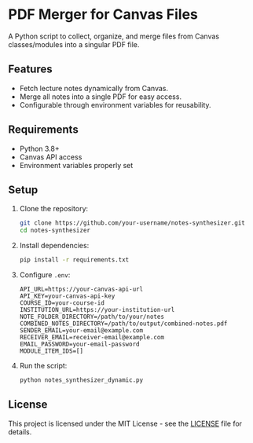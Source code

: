
# PDF Merger for Canvas Files

A Python script to collect, organize, and merge files from Canvas classes/modules into a singular PDF file.

## Features
- Fetch lecture notes dynamically from Canvas.
- Merge all notes into a single PDF for easy access.
- Configurable through environment variables for reusability.

## Requirements
- Python 3.8+
- Canvas API access
- Environment variables properly set

## Setup

1. Clone the repository:
   ```bash
   git clone https://github.com/your-username/notes-synthesizer.git
   cd notes-synthesizer
   ```

2. Install dependencies:
   ```bash
   pip install -r requirements.txt
   ```

3. Configure `.env`:
   ```plaintext
   API_URL=https://your-canvas-api-url
   API_KEY=your-canvas-api-key
   COURSE_ID=your-course-id
   INSTITUTION_URL=https://your-institution-url
   NOTE_FOLDER_DIRECTORY=/path/to/your/notes
   COMBINED_NOTES_DIRECTORY=/path/to/output/combined-notes.pdf
   SENDER_EMAIL=your-email@example.com
   RECEIVER_EMAIL=receiver-email@example.com
   EMAIL_PASSWORD=your-email-password
   MODULE_ITEM_IDS=[]
   ```

4. Run the script:
   ```bash
   python notes_synthesizer_dynamic.py
   ```

## License
This project is licensed under the MIT License - see the [LICENSE](LICENSE) file for details.
